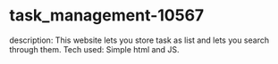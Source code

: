 # task_management-10567
description: This website lets you store task as list and lets you search through them.
Tech used: Simple html and JS.
